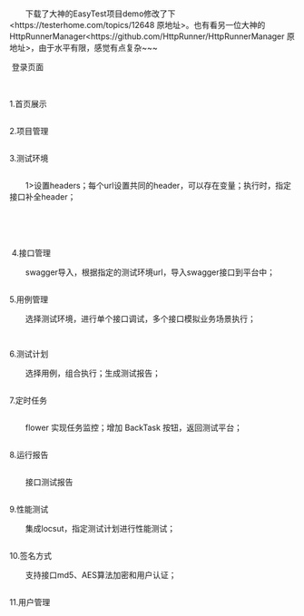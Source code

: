 <div id="cnblogs_post_body" class="blogpost-body"><p>&nbsp;</p>
<p>　　下载了大神的EasyTest项目demo修改了下&lt;https://testerhome.com/topics/12648 原地址&gt;。也有看另一位大神的HttpRunnerManager&lt;https://github.com/HttpRunner/HttpRunnerManager 原地址&gt;，由于水平有限，感觉有点复杂~~~</p>
<p>&nbsp;登录页面</p>
<p>&nbsp;</p>
<p>1.首页展示</p>
<p><img src="https://img2018.cnblogs.com/blog/1160412/201907/1160412-20190701175904415-1010943411.png" alt=""></p>
<p>2.项目管理</p>
<p><img src="https://img2018.cnblogs.com/blog/1160412/201907/1160412-20190701175929213-1941435452.png" alt=""></p>
<p>3.测试环境</p>
<p><img src="https://img2018.cnblogs.com/blog/1160412/201907/1160412-20190701180010749-151133898.png" alt=""></p>
<p>　　1&gt;设置headers；每个url设置共同的header，可以存在变量；执行时，指定接口补全header；</p>
<p>　　<img src="https://img2018.cnblogs.com/blog/1160412/201907/1160412-20190701180204197-1071198251.png" alt=""></p>
<p>&nbsp;</p>
<p>&nbsp;4.接口管理</p>
<p>　　swagger导入，根据指定的测试环境url，导入swagger接口到平台中；</p>
<p><img src="https://img2018.cnblogs.com/blog/1160412/201907/1160412-20190701180437484-830858754.png" alt=""></p>
<p>5.用例管理</p>
<p>　　选择测试环境，进行单个接口调试，多个接口模拟业务场景执行；</p>
<p><img src="https://img2018.cnblogs.com/blog/1160412/201907/1160412-20190701180639716-1669330511.png" alt=""></p>
<p><img src="https://img2018.cnblogs.com/blog/1160412/201907/1160412-20190701181016768-2035628145.png" alt=""></p>
<p>6.测试计划</p>
<p>　　选择用例，组合执行；生成测试报告；</p>
<p><img src="https://img2018.cnblogs.com/blog/1160412/201907/1160412-20190701181142980-14180729.png" alt=""></p>
<p>7.定时任务</p>
<p><img src="https://img2018.cnblogs.com/blog/1160412/201907/1160412-20190701181334868-494224769.png" alt=""></p>
<p>　　flower 实现任务监控；增加 BackTask 按钮，返回测试平台；</p>
<p><img src="https://img2018.cnblogs.com/blog/1160412/201907/1160412-20190701181426348-1861485776.png" alt=""></p>
<p>8.运行报告</p>
<p><img src="https://img2018.cnblogs.com/blog/1160412/201907/1160412-20190701181529760-1754468369.png" alt=""></p>
<p>　　接口测试报告</p>
<p><img src="https://img2018.cnblogs.com/blog/1160412/201907/1160412-20190701181613297-499086621.png" alt=""></p>
<p>9.性能测试</p>
<p>　　集成locsut，指定测试计划进行性能测试；</p>
<p><img src="https://img2018.cnblogs.com/blog/1160412/201907/1160412-20190701181805896-1825365031.png" alt=""></p>
<p>10.签名方式</p>
<p>　　支持接口md5、AES算法加密和用户认证；</p>
<p><img src="https://img2018.cnblogs.com/blog/1160412/201907/1160412-20190701181830773-492636246.png" alt=""></p>
<p>11.用户管理</p>
<p><img src="https://img2018.cnblogs.com/blog/1160412/201907/1160412-20190701181938319-425781127.png" alt=""></p>
<p>&nbsp;</p>
</div>